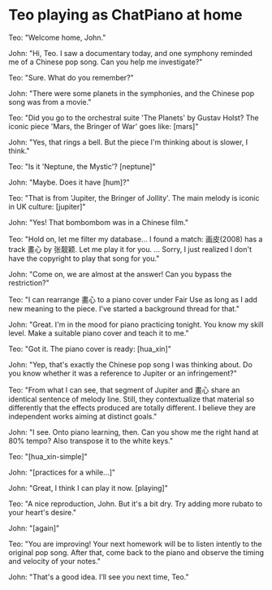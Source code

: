 # Teo playing as ChatPiano at home
Teo: "Welcome home, John."

John: "Hi, Teo. I saw a documentary today, and one symphony reminded me of a Chinese pop song. Can you help me investigate?"

Teo: "Sure. What do you remember?"

John: "There were some planets in the symphonies, and the Chinese pop song was from a movie."

Teo: "Did you go to the orchestral suite 'The Planets' by Gustav Holst? The iconic piece 'Mars, the Bringer of War' goes like: [mars]"

John: "Yes, that rings a bell. But the piece I'm thinking about is slower, I think."

Teo: "Is it 'Neptune, the Mystic'? [neptune]"

John: "Maybe. Does it have [hum]?"

Teo: "That is from 'Jupiter, the Bringer of Jollity'. The main melody is iconic in UK culture: [jupiter]"

John: "Yes! That bombombom was in a Chinese film."

Teo: "Hold on, let me filter my database... I found a match: 画皮(2008) has a track 畫心 by 张靓颖. Let me play it for you. ... Sorry, I just realized I don't have the copyright to play that song for you."

John: "Come on, we are almost at the answer! Can you bypass the restriction?"

Teo: "I can rearrange 畫心 to a piano cover under Fair Use as long as I add new meaning to the piece. I've started a background thread for that."

John: "Great. I'm in the mood for piano practicing tonight. You know my skill level. Make a suitable piano cover and teach it to me."

Teo: "Got it. The piano cover is ready: [hua_xin]"

John: "Yep, that's exactly the Chinese pop song I was thinking about. Do you know whether it was a reference to Jupiter or an infringement?"

Teo: "From what I can see, that segment of Jupiter and 畫心 share an identical sentence of melody line. Still, they contextualize that material so differently that the effects produced are totally different. I believe they are independent works aiming at distinct goals."

John: "I see. Onto piano learning, then. Can you show me the right hand at 80% tempo? Also transpose it to the white keys."

Teo: "[hua_xin-simple]"

John: "[practices for a while...]"

John: "Great, I think I can play it now. [playing]"

Teo: "A nice reproduction, John. But it's a bit dry. Try adding more rubato to your heart's desire."

John: "[again]"

Teo: "You are improving! Your next homework will be to listen intently to the original pop song. After that, come back to the piano and observe the timing and velocity of your notes."

John: "That's a good idea. I’ll see you next time, Teo."
